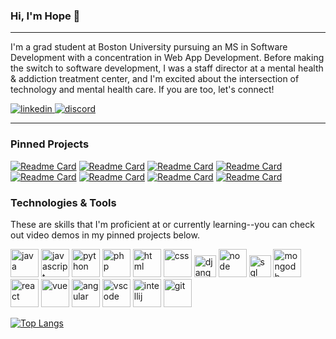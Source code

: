 ### Hi, I'm Hope 👋
<hr>

I'm a grad student at Boston University pursuing an MS in Software Development with a concentration in Web App Development. Before making the switch to software development, I was a staff director at a mental health & addiction treatment center, and I'm excited about the intersection of technology and mental health care. If you are too, let's connect! 

<p align="left">
<a href="https://linkedin.com/in/hneels">
<img src="https://user-images.githubusercontent.com/66707636/177416455-964d44cb-bdba-48bc-aae7-2b8f3a87b4b7.svg" alt="linkedin">
</a>
<a href="https://discord.com/users/907628771916546118">
<img src="https://img.shields.io/badge/-Discord-ff6964?style=for-the-badge&logo=discord&logoColor=white" alt="discord">
 </a>
 </p>

<hr>

 ### Pinned Projects
 
[![Readme Card](https://github-readme-stats-hneels.vercel.app/api/pin/?username=hneels&repo=tiny-library)](https://github.com/hneels/tiny-library)
[![Readme Card](https://github-readme-stats-hneels.vercel.app/api/pin/?username=hneels&repo=mindset-wellness)](https://github.com/hneels/mindset-wellness)
[![Readme Card](https://github-readme-stats-hneels.vercel.app/api/pin/?username=hneels&repo=pure-training)](https://github.com/hneels/pure-training)
[![Readme Card](https://github-readme-stats-hneels.vercel.app/api/pin/?username=hneels&repo=process-scheduler)](https://github.com/hneels/process-scheduler)
[![Readme Card](https://github-readme-stats-hneels.vercel.app/api/pin/?username=hneels&repo=react-tenzies)](https://github.com/hneels/react-tenzies)
[![Readme Card](https://github-readme-stats-hneels.vercel.app/api/pin/?username=hneels&repo=time-off-tracker)](https://github.com/hneels/time-off-tracker)
[![Readme Card](https://github-readme-stats-hneels.vercel.app/api/pin/?username=hneels&repo=social-network)](https://github.com/hneels/social-network)
[![Readme Card](https://github-readme-stats-hneels.vercel.app/api/pin/?username=hneels&repo=design-patterns-term-project)](https://github.com/hneels/design-patterns-term-project)



### Technologies & Tools

These are skills that I'm proficient at or currently learning--you can check out video demos in my pinned projects below.

<p align="left">
<img src="https://user-images.githubusercontent.com/66707636/177418846-a240c391-94b0-4202-b071-c60a4515b6d2.svg" alt="java" width="45px">
<img src="https://user-images.githubusercontent.com/66707636/177418858-237ac6e5-9511-4bd4-9355-df59d18f2f81.svg" alt="javascript" width="45px">
<img src="https://user-images.githubusercontent.com/66707636/177418998-d543d406-11ef-4c03-8c18-317ff7f467b7.svg" alt="python" width="45px">
<img src="https://user-images.githubusercontent.com/66707636/177647886-ae898cdb-b7c8-410a-a341-7f978c1183fd.svg" alt="php" width="45px">
<img src="https://user-images.githubusercontent.com/66707636/177419055-26ba5165-81fe-44c4-9362-34358d0bc7c2.svg" alt="html" width="45px">
<img src="https://user-images.githubusercontent.com/66707636/177419068-409bc96f-3591-4dc9-805b-fb6ad567f982.svg" alt="css" width="45px">
<img src="https://user-images.githubusercontent.com/66707636/177420913-45f3bb5c-5977-4aae-860c-37b4e98d5d5f.svg" alt="django" width="35px">
<img src="https://user-images.githubusercontent.com/66707636/177420946-ac22d6a3-1cc9-4c9f-9198-64cab3c0922f.svg" alt="node" width="45px">
<img src="https://user-images.githubusercontent.com/66707636/177421957-562cd30d-4b8b-4ca0-b672-5062abdb10f4.svg" alt="sql" width="35px">
<img src="https://user-images.githubusercontent.com/66707636/177422016-2758da9c-9482-421d-a438-7fc96f4c550a.svg" alt="mongodb" width="45px">
<img src="https://user-images.githubusercontent.com/66707636/177422094-23c9e1f6-5953-45ad-9df2-a171d2fcfb42.svg" alt="react" width="45px">
<img src="https://user-images.githubusercontent.com/66707636/177422153-1291e476-a073-461c-b194-9ebc123fb90d.svg" alt="vue" width="45px">
<img src="https://user-images.githubusercontent.com/66707636/194048275-b2005fa6-c17f-4f44-bfd8-a0135b065604.svg" alt="angular" width="45px>
<img src="https://user-images.githubusercontent.com/66707636/177422209-8223d64b-b119-4153-99b1-31bd67365ebe.svg" alt="bootstrap" width="45px">
<img src="https://user-images.githubusercontent.com/66707636/177422269-5848c9f4-60eb-4b7a-b040-345c9fbb210f.svg" alt="vscode" width="45px">
<img src="https://user-images.githubusercontent.com/66707636/177422297-d7bf49ba-7610-423a-a7a0-9f2423f55d19.svg" alt="intellij" width="45px">
<img src="https://user-images.githubusercontent.com/66707636/177422401-44f7f8aa-13dc-4966-b9c5-87673f0fafd3.svg" alt="git" width="45px">
 </p>

[![Top Langs](https://github-readme-stats-hneels.vercel.app/api/top-langs/?username=hneels&layout=compact&langs_count=6)](https://github.com/hneels/github-readme-stats)

 
